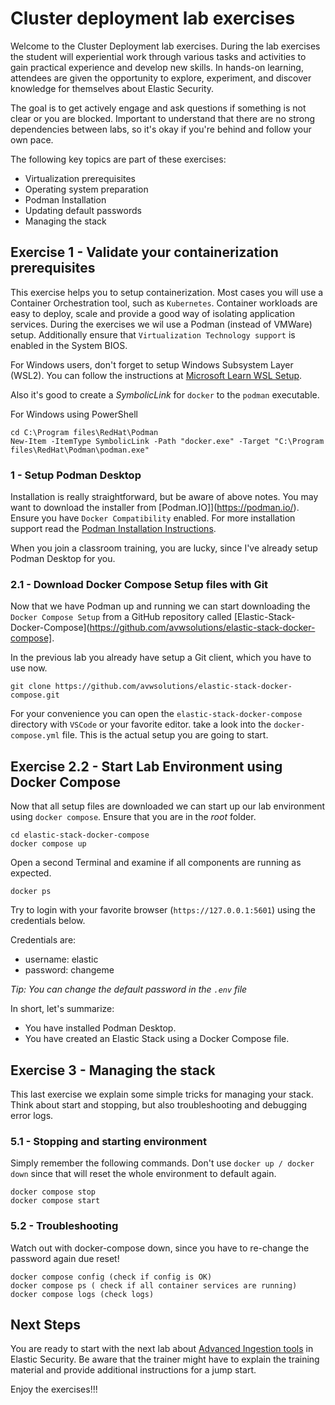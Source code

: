 # Cluster deployment lab exercises

Welcome to the Cluster Deployment lab exercises. During the lab exercises the student will experiential work through various tasks and activities to gain practical experience and develop new skills. In hands-on learning, attendees are given the opportunity to explore, experiment, and discover knowledge for themselves about Elastic Security.

The goal is to  get actively engage and ask questions if something is not clear or you are blocked. Important to understand that there are no strong dependencies between labs, so it's okay if you're behind and follow your own pace.

The following key topics are part of these exercises:

- Virtualization prerequisites
- Operating system preparation
- Podman Installation
- Updating default passwords
- Managing the stack

## Exercise 1 - Validate your containerization prerequisites

This exercise helps you to setup containerization. Most cases you will use a Container Orchestration tool, such as `Kubernetes`. Container workloads are easy to deploy, scale and provide a good way of isolating application services. During the exercises we wil use a Podman (instead of VMWare) setup. Additionally ensure that `Virtualization Technology support` is enabled in the System BIOS.

For Windows users, don't forget to setup Windows Subsystem Layer (WSL2). You can follow the instructions at [Microsoft Learn WSL Setup](https://learn.microsoft.com/en-us/windows/wsl/install-manual).

Also it's good to create a *SymbolicLink* for `docker` to the `podman` executable.

For Windows using PowerShell

```
cd C:\Program files\RedHat\Podman
New-Item -ItemType SymbolicLink -Path "docker.exe" -Target "C:\Program files\RedHat\Podman\podman.exe"
```

### 1 - Setup Podman Desktop

Installation is really straightforward, but be aware of above notes. You may want to download the installer from [Podman.IO]](https://podman.io/). Ensure you have `Docker Compatibility` enabled.  For more installation support read the [Podman Installation Instructions](https://podman.io/docs/installation).

When you join a classroom training, you are lucky, since I've already setup Podman Desktop for you.

### 2.1 - Download Docker Compose Setup files with Git

Now that we have Podman up and running we can start downloading the `Docker Compose Setup` from a GitHub repository called [Elastic-Stack-Docker-Compose](https://github.com/avwsolutions/elastic-stack-docker-compose].

In the previous lab you already have setup a Git client, which you have to use now.

```
git clone https://github.com/avwsolutions/elastic-stack-docker-compose.git
```

For your convenience you can open the `elastic-stack-docker-compose` directory with `VSCode` or your favorite editor. take a look into the `docker-compose.yml` file. This is the actual setup you are going to start.

## Exercise 2.2 - Start Lab Environment using Docker Compose

Now that all setup files are downloaded we can start up our lab environment using `docker compose`.
Ensure that you are in the *root* folder.

```
cd elastic-stack-docker-compose
docker compose up
```

Open a second Terminal and examine if all components are running as expected.

```
docker ps
```

Try to login with your favorite browser (`https://127.0.0.1:5601`) using the credentials below.

Credentials are:
- username: elastic
- password: changeme

*Tip: You can change the default password in the `.env` file*

In short, let's summarize:
- You have installed Podman Desktop.
- You have created an Elastic Stack using a Docker Compose file.

## Exercise 3 - Managing the stack

This last exercise we explain some simple tricks for managing your stack. Think about start and stopping, but also troubleshooting and debugging error logs.

### 5.1 - Stopping and starting environment

Simply remember the following commands. Don't use `docker up / docker down` since that will reset the whole environment to default again.

```
docker compose stop
docker compose start
```

### 5.2 - Troubleshooting

Watch out with docker-compose down, since you have to re-change the password again due reset!

```
docker compose config (check if config is OK)
docker compose ps ( check if all container services are running)
docker compose logs (check logs)
```
## Next Steps

You are ready to start with the next lab about [Advanced Ingestion tools](../03-AdvancedIngestion/README.md) in Elastic Security. Be aware that the trainer might have to explain the training material and provide additional instructions for a jump start.

Enjoy the exercises!!!

